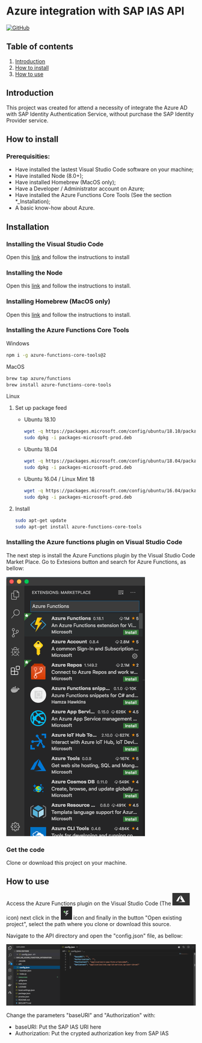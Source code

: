 # Azure integration with SAP IAS API

[![GitHub](https://img.shields.io/github/license/mashape/apistatus.svg)](https://github.com/pacheco7/sap_ias_azure_function_integration/blob/master/LICENSE)

## Table of contents

1. [Introduction](#introduction)
2. [How to install](#howto-install)
3. [How to use](#howto-use)

## Introduction <a name="introduction"></a>

This project was created for attend a necessity of integrate the Azure AD with SAP Identity Authentication Service, without purchase the SAP Identity Provider service.

## How to install <a name="howto-install"></a>

### Prerequisities:

* Have installed the lastest Visual Studio Code software on your machine;
* Have installed Node (8.0+);
* Have installed Homebrew (MacOS only);
* Have a Developer / Administrator account on Azure;
* Have installed the Azure Functions Core Tools (See the section *_Installation);
* A basic know-how about Azure.

## Installation

### Installing the Visual Studio Code

Open this [link](https://code.visualstudio.com) and follow the instructions to install

### Installing the Node

Open this [link](https://nodejs.org/) and follow the instructions to install.

### Installing Homebrew (MacOS only)

Open this [link](https://docs.brew.sh/Installation) and follow the instructions to install.

### Installing the Azure Functions Core Tools

Windows

```bash
npm i -g azure-functions-core-tools@2
```

MacOS

```bash
brew tap azure/functions
brew install azure-functions-core-tools
```

Linux

1. Set up package feed
    * Ubuntu 18.10

        ```bash
        wget -q https://packages.microsoft.com/config/ubuntu/18.10/packages-microsoft-prod.deb
        sudo dpkg -i packages-microsoft-prod.deb
        ```

    * Ubuntu 18.04

        ```bash
        wget -q https://packages.microsoft.com/config/ubuntu/18.04/packages-microsoft-prod.deb
        sudo dpkg -i packages-microsoft-prod.deb
        ```

    * Ubuntu 16.04 / Linux Mint 18

        ```bash
        wget -q https://packages.microsoft.com/config/ubuntu/16.04/packages-microsoft-prod.deb
        sudo dpkg -i packages-microsoft-prod.deb
        ```

1. Install

    ```bash
    sudo apt-get update
    sudo apt-get install azure-functions-core-tools
    ```
    
### Installing the Azure functions plugin on Visual Studio Code

The next step is install the Azure Functions plugin by the Visual Studio Code Market Place. Go to Extesions button and search for Azure Functions, as bellow:

![VSCodeMarketPlace](resources/vscode_plugins_marketplace.png)

### Get the code

Clone or download this project on your machine.

## How to use <a name="howto-use"></a>

Access the Azure Functions plugin on the Visual Studio Code (The ![VSCodeAzurePlugin](resources/AzureIcon.png) icon) next click in the ![VSCodeAzureProject](resources/AzureProject.png) icon and finally in the button "Open existing project", select the path where you clone or download this source.

Navigate to the API directory and open the "config.json" file, as bellow:

![VSCodeAzureProjectConf](resources/AzureProjectConf.png)

Change the parameters "baseURI" and "Authorization" with:

* baseURI: Put the SAP IAS URI here
* Authorization: Put the crypted authorization key from SAP IAS
